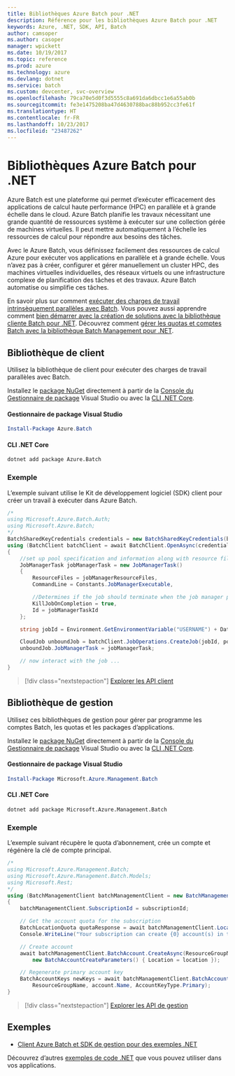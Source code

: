 ```yaml
---
title: Bibliothèques Azure Batch pour .NET
description: Référence pour les bibliothèques Azure Batch pour .NET
keywords: Azure, .NET, SDK, API, Batch
author: camsoper
ms.author: casoper
manager: wpickett
ms.date: 10/19/2017
ms.topic: reference
ms.prod: azure
ms.technology: azure
ms.devlang: dotnet
ms.service: batch
ms.custom: devcenter, svc-overview
ms.openlocfilehash: 79ca70e5d0f3d5555c8a691da6dbcc1e6a55ab0b
ms.sourcegitcommit: fe3e1475208ba47d4630788bac88b952cc3fe61f
ms.translationtype: HT
ms.contentlocale: fr-FR
ms.lasthandoff: 10/23/2017
ms.locfileid: "23487262"
---
```

# <a name="azure-batch-libraries-for-net"></a>Bibliothèques Azure Batch pour .NET

Azure Batch est une plateforme qui permet d’exécuter efficacement des applications de calcul haute performance (HPC) en parallèle et à grande échelle dans le cloud. Azure Batch planifie les travaux nécessitant une grande quantité de ressources système à exécuter sur une collection gérée de machines virtuelles. Il peut mettre automatiquement à l’échelle les ressources de calcul pour répondre aux besoins des tâches.

Avec le Azure Batch, vous définissez facilement des ressources de calcul Azure pour exécuter vos applications en parallèle et à grande échelle. Vous n’avez pas à créer, configurer et gérer manuellement un cluster HPC, des machines virtuelles individuelles, des réseaux virtuels ou une infrastructure complexe de planification des tâches et des travaux. Azure Batch automatise ou simplifie ces tâches.

En savoir plus sur comment [exécuter des charges de travail intrinsèquement parallèles avec Batch](/azure/batch/batch-technical-overview). Vous pouvez aussi apprendre comment [bien démarrer avec la création de solutions avec la bibliothèque cliente Batch pour .NET](/azure/batch/batch-dotnet-get-started). Découvrez comment [gérer les quotas et comptes Batch avec la bibliothèque Batch Management pour .NET](/azure/batch/batch-management-dotnet).

## <a name="client-library"></a>Bibliothèque de client

Utilisez la bibliothèque de client pour exécuter des charges de travail parallèles avec Batch.

Installez le [package NuGet](https://www.nuget.org/packages/Azure.Batch) directement à partir de la [Console du Gestionnaire de package][PackageManager] Visual Studio ou avec la [CLI .NET Core][DotNetCLI].

#### <a name="visual-studio-package-manager"></a>Gestionnaire de package Visual Studio

```powershell
Install-Package Azure.Batch
```

#### <a name="net-core-cli"></a>CLI .NET Core

```bash
dotnet add package Azure.Batch
```

### <a name="example"></a>Exemple

L’exemple suivant utilise le Kit de développement logiciel (SDK) client pour créer un travail à exécuter dans Azure Batch.

```csharp
/*
using Microsoft.Azure.Batch.Auth;
using Microsoft.Azure.Batch;
*/
BatchSharedKeyCredentials credentials = new BatchSharedKeyCredentials(batchUrl, accountName, accountKey);
using (BatchClient batchClient = await BatchClient.OpenAsync(credentials))
{
    //set up pool specification and information along with resource files here
    JobManagerTask jobManagerTask = new JobManagerTask()
    {
        ResourceFiles = jobManagerResourceFiles,
        CommandLine = Constants.JobManagerExecutable,

        //Determines if the job should terminate when the job manager process exits.
        KillJobOnCompletion = true,
        Id = jobManagerTaskId
    };

    string jobId = Environment.GetEnvironmentVariable("USERNAME") + DateTime.UtcNow.ToString("yyyyMMdd-HHmmss");

    CloudJob unboundJob = batchClient.JobOperations.CreateJob(jobId, poolInformation);
    unboundJob.JobManagerTask = jobManagerTask;

    // now interact with the job ...
}
```

> [!div class="nextstepaction"]
> [Explorer les API client](/dotnet/api/overview/azure/batch/client)

## <a name="management-library"></a>Bibliothèque de gestion

Utilisez ces bibliothèques de gestion pour gérer par programme les comptes Batch, les quotas et les packages d’applications.

Installez le [package NuGet](https://www.nuget.org/packages/Microsoft.Azure.Management.Batch) directement à partir de la [Console du Gestionnaire de package][PackageManager] Visual Studio ou avec la [CLI .NET Core][DotNetCLI].

#### <a name="visual-studio-package-manager"></a>Gestionnaire de package Visual Studio

```powershell
Install-Package Microsoft.Azure.Management.Batch
```

#### <a name="net-core-cli"></a>CLI .NET Core

```bash
dotnet add package Microsoft.Azure.Management.Batch
```

### <a name="example"></a>Exemple

L’exemple suivant récupère le quota d’abonnement, crée un compte et régénère la clé de compte principal.

```csharp
/*
using Microsoft.Azure.Management.Batch;
using Microsoft.Azure.Management.Batch.Models;
using Microsoft.Rest;
*/
using (BatchManagementClient batchManagementClient = new BatchManagementClient(new TokenCredentials(accessToken)))
{
    batchManagementClient.SubscriptionId = subscriptionId;

    // Get the account quota for the subscription
    BatchLocationQuota quotaResponse = await batchManagementClient.Location.GetQuotasAsync(location);
    Console.WriteLine("Your subscription can create {0} account(s) in the {1} region.", quotaResponse.AccountQuota, location);

    // Create account
    await batchManagementClient.BatchAccount.CreateAsync(ResourceGroupName, accountName, 
        new BatchAccountCreateParameters() { Location = location });

    // Regenerate primary account key
    BatchAccountKeys newKeys = await batchManagementClient.BatchAccount.RegenerateKeyAsync(
        ResourceGroupName, account.Name, AccountKeyType.Primary);
}
```

> [!div class="nextstepaction"]
> [Explorer les API de gestion](/dotnet/api/overview/azure/batch/management)

## <a name="samples"></a>Exemples

* [Client Azure Batch et SDK de gestion pour des exemples .NET](https://github.com/Azure/azure-batch-samples/tree/master/CSharp)

Découvrez d’autres [exemples de code .NET](https://azure.microsoft.com/resources/samples/?platform=dotnet) que vous pouvez utiliser dans vos applications.

[PackageManager]: https://docs.microsoft.com/nuget/tools/package-manager-console
[DotNetCLI]: https://docs.microsoft.com/dotnet/core/tools/dotnet-add-package
